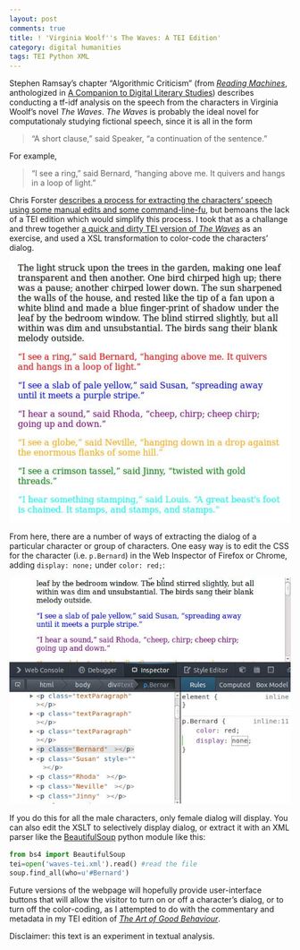 ```yaml
---
layout: post
comments: true
title: ! 'Virginia Woolf''s The Waves: A TEI Edition'
category: digital humanities
tags: TEI Python XML
---
```


Stephen Ramsay’s chapter “Algorithmic Criticism” (from [_Reading Machines_](http://books.google.com/books?id=14KPI0ORQigC), anthologized in [A Companion to Digital Literary Studies](http://nora.lis.uiuc.edu:3030/companion/view?docId=blackwell/9781405148641/9781405148641.xml&doc.view=print&chunk.id=ss1-6-7&toc.depth=1&toc.id=0)) describes conducting a tf-idf analysis on the speech from the characters in Virginia Woolf’s novel _The Waves_. _The Waves_ is probably the ideal novel for computationaly studying fictional speech, since it is all in the form 

>“A short clause,” said Speaker, “a continuation of the sentence.” 

For example, 

>“I see a ring,” said Bernard, “hanging above me. It quivers and hangs in a loop of light.” 

Chris Forster [describes a process for extracting the characters’ speech using some manual edits and some command-line-fu](http://cforster.com/2013/02/reading-the-waves-with-stephen-ramsay/), but bemoans the lack of a TEI edition which would simplify this process. I took that as a challange and threw together [a quick and dirty TEI version of _The Waves_](http://jonreeve.com/waves-tei/waves-tei.xml) as an exercise, and used a XSL transformation to color-code the characters’ dialog. 

![Color Coding](/images/waves-tei/waves-tei.jpg) 

From here, there are a number of ways of extracting the dialog of a particular character or group of characters. One easy way is to edit the CSS for the character (i.e. `p.Bernard`) in the Web Inspector of Firefox or Chrome, adding `display: none;` under `color: red;`:  

![Web Inspector](/images/waves-tei/inspector.jpg)

If you do this for all the male characters, only female dialog will display. You can also edit the XSLT to selectively display dialog, or extract it with an XML parser like the [BeautifulSoup](http://www.crummy.com/software/BeautifulSoup/bs4/doc/#id11) python module like this: 
 
```python
from bs4 import BeautifulSoup
tei=open('waves-tei.xml').read() #read the file
soup.find_all(who=u'#Bernard')
```

Future versions of the webpage will hopefully provide user-interface buttons that will allow the visitor to turn on or off a character’s dialog, or to turn off the color-coding, as I attempted to do with the commentary and metadata in my TEI edition of [_The Art of Good Behaviour_](http://jonreeve.com/behaviour/).

Disclaimer: this text is an experiment in textual analysis.  
